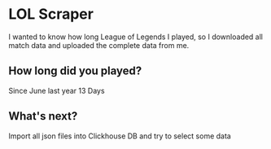 # LOL Scraper

I wanted to know how long League of Legends I played, so I downloaded all match data and uploaded the complete data from me. 

## How long did you played?

Since June last year 13 Days

## What's next?

Import all json files into Clickhouse DB and try to select some data
